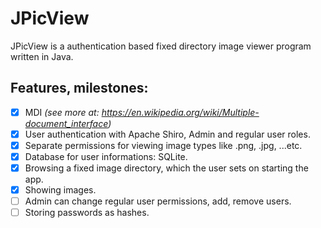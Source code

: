 # JPicView

JPicView is a authentication based fixed directory image viewer program written in Java.

## Features, milestones:

- [x] MDI <i>(see more at: https://en.wikipedia.org/wiki/Multiple-document_interface)</i>
- [x] User authentication with Apache Shiro, Admin and regular user roles.
- [x] Separate permissions for viewing image types like .png, .jpg, ...etc.
- [x] Database for user informations: SQLite.
- [x] Browsing a fixed image directory, which the user sets on starting the app.
- [x] Showing images.
- [ ] Admin can change regular user permissions, add, remove users.
- [ ] Storing passwords as hashes.
